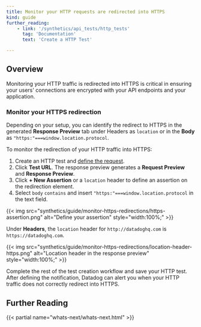 ```yaml
---
title: Monitor your HTTP requests are redirected into HTTPS
kind: guide
further_reading:
    - link: '/synthetics/api_tests/http_tests'
      tag: 'Documentation'
      text: 'Create a HTTP Test'

---
```


## Overview

Monitoring your HTTP traffic is redirected into HTTPS is critical in ensuring your users' connections are encrypted with your API endpoints and your application.

### Monitor your HTTPS redirection

Depending on your setup, you can identify the redirect to HTTPS in the generated **Response Preview** tab under Headers as `location` or in the **Body** as `"https:"===window.location.protocol`.

To monitor the redirection of your HTTP traffic into HTTPS:

1. Create an HTTP test and [define the request][1].
2. Click **Test URL**. The response preview generates a **Request Preview** and **Response Preview**.
3. Click **+ New Assertion** or a `location` header to define an assertion on the redirection element.
4. Select `body` `contains` and insert `"https:"===window.location.protocol` in the text field. 

  {{< img src="synthetics/guide/monitor-https-redirections/https-assertion.png" alt="Define your assertion" style="width:100%;" >}}

Under **Headers**, the `location` header for `http://datadoghq.com` is `https://datadoghq.com`.

{{< img src="synthetics/guide/monitor-https-redirections/location-header-https.png" alt="Location header in the response preview" style="width:100%;" >}}

Complete the rest of the test creation workflow and save your HTTP test. After defining the notification, Datadog can alert you when your HTTP traffic does not correctly redirect into HTTPS.

## Further Reading

{{< partial name="whats-next/whats-next.html" >}}

[1]: /getting_started/synthetics/api_test/#define-request
